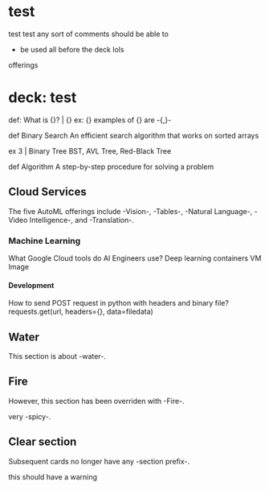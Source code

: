 # test
test test any sort of
comments
should be able to
- be used all before the deck lols

offerings




# deck: test

def: What is {}? | {}
ex: {} examples of {} are -{,}-

def Binary Search 
An efficient search algorithm that works on sorted arrays

ex 3 | Binary Tree
BST, AVL Tree, Red-Black Tree

def Algorithm 
A step-by-step procedure for solving a problem

## Cloud Services
The five AutoML offerings include -Vision-, -Tables-, -Natural Language-, -Video Intelligence-, and -Translation-.

### Machine Learning
What Google Cloud tools do AI Engineers use?
Deep learning containers
VM Image

#### Development
How to send POST request in python with headers and binary file?
requests.get(url, headers={}, data=filedata)

## Water
This section is about -water-.

## Fire
However, this section has been overriden with -Fire-.

very -spicy-.

## Clear section
Subsequent cards no longer have any -section prefix-.

this should have a warning
